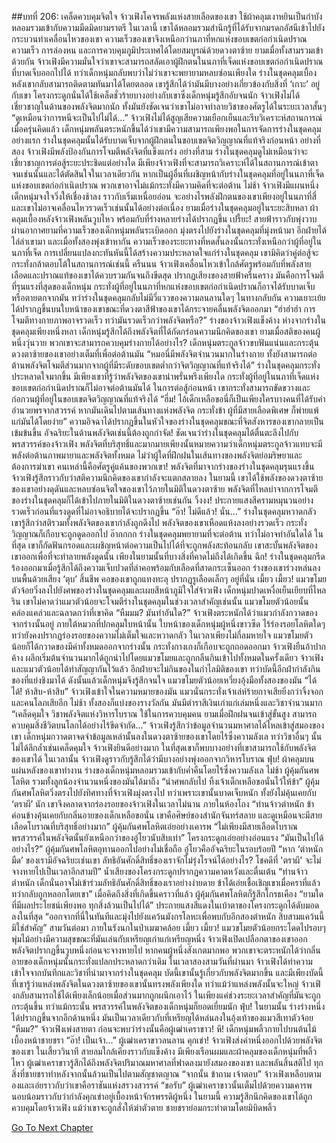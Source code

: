 ##บทที่ 206: เคล็ดควบคุมจิตใจ
จ้าวเฟิงโคจรพลังแห่งสายเลือดของเขา ใช้ผ้าคลุมเงาหยินเป็นกำบัง หลอมรวมเข้ากับความมืดมิดยามราตรี
ในเวลานี้ เขาได้หลอมรวมสำนึกรู้ที่ได้รับจากมรดกอัสนีเข้าไปยังกระบวนท่าเคลื่อนไหวของเขา ความเร็วของเขาจึงเหนือกว่านภาที่หกแห่งขอบเขตก่อกำเนิดปราณ
ความเร็ว การล่องหน และการควบคุมภูมิประเทศได้โดยสมบูรณ์ด้วยดวงตาซ้าย ยามเมื่อทั้งสามรวมเข้าด้วยกัน จ้าวเฟิงมีความมั่นใจว่าเขาจะสามารถสลัดเอาผู้ฝึกตนในนภาที่เจ็ดแห่งขอบเขตก่อกำเนิดปราณที่บาดเจ็บออกไปได้
ทว่าเด็กหนุ่มกลับพบว่าไม่ว่าเขาจะพยายามหลบซ่อนเพียงใด ร่างในชุดคลุมเบื้องหลังเขากลับสามารถติดตามทันมาได้โดยตลอด เขารู้สึกได้ว่ามันมีบางอย่างเกี่ยวข้องกับสิ่งที่ ‘เกาะ’ อยู่กับเขา
โครงกระดูกนั่นได้ใช้เคล็ดชั่วร้ายบางอย่างกับเขาซึ่งเด็กหนุ่มรู้สึกอับจนนัก จ้าวเฟิงไม่ได้เชี่ยวชาญในด้านของพลังจิตมากนัก ทั้งมันยังชัดเจนว่าเขาไม่อาจทำลายวิชาของศัตรูได้ในระยะเวลาสั้นๆ
“ดูเหมือนว่าการหนีจะเป็นไปไม่ได้...”
จ้าวเฟิงไม่ได้สูญเสียความเยือกเย็นและรีบวิเคราะห์สถานการณ์ เมื่อครุ่นคิดแล้ว เด็กหนุ่มพลันตระหนักขึ้นได้ว่าเขามีความสามารถเพียงพอในการจัดการร่างในชุดคลุม
อย่างแรก ร่างในชุดคลุมนั้นได้รับบาดเจ็บจากผู้ฝึกตนในขอบเขตจิตวิญญาณที่แท้จริงก่อนหน้า อย่างที่สอง จ้าวเฟิงมีพลังป้องกันการโจมตีพลังจิตที่แข็งแกร่ง อย่างที่สาม ร่างในชุดคลุมดูไม่เหมือนว่าจะเชี่ยวชาญการต่อสู้ระยะประชิดแต่อย่างใด
มีเพียงจ้าวเฟิงที่จะสามารถวิเคราะห์ได้ในสถานการณ์เข้าตาจนเช่นนั้นและได้ตัดสินใจในเวลาเดียวกัน หากเป็นผู้อื่นที่เผชิญหน้ากับร่างในชุดคลุมที่อยู่ในนภาที่เจ็ดแห่งขอบเขตก่อกำเนิดปราณ พวกเขาอาจไม่แม้กระทั่งมีความคิดที่จะต่อต้าน
ไม่ช้า
จ้าวเฟิงมีแผนหนึ่ง เด็กหนุ่มจงใจวิ่งให้เชื่องช้าลง ราวกับเริ่มเหนื่อยอ่อน
จะอย่างไรพลังฝึกตนของเขาเพียงอยู่ในนภาที่สี่ และเขาไม่อาจเคลื่อนไหวรวดเร็วเช่นนั้นได้อย่างต่อเนื่อง
ยามเมื่อร่างในชุดคลุมอยู่ในระยะสิบหลา ผ้าคลุมเบื้องหลังจ้าวเฟิงพลันวูบไหว พร้อมกับที่ร่างหลายร่างได้ปรากฏขึ้น
เปรี้ยะ!
สายฟ้าราวกับพุ่งวาบผ่านอากาศยามที่ความเร็วของเด็กหนุ่มพลันระเบิดออก มุ่งตรงไปยังร่างในชุดคลุมที่มุ่งหน้ามา
อีกฝ่ายได้ไล่ล่าเขามา และเมื่อทั้งสองพุ่งเข้าหากัน ความเร็วของระยะทางที่หดสั้นลงนั้นกระทั่งเหนือกว่าผู้ที่อยู่ในนภาที่เจ็ด
การเปลี่ยนแปลงกะทันหันนี้ได้สร้างความประหลาดใจแก่ร่างในชุดคลุม เขามิคิดว่าคู่ต่อสู้จะกระทั่งกล้าตอบโต้ในสถานการณ์เช่นนี้
ครืนนน
จ้าวเฟิงเคลื่อนไหวเข้าใกล้ศัตรูพร้อมกับที่พลังสายเลือดและปราณแท้ของเขาได้ควบรวมกันจนถึงขีดสุด ปรากฏเสียงของสายฟ้าครืนคราง
มันคือการโจมตีที่รุนแรงที่สุดของเด็กหนุ่ม กระทั่งผู้ที่อยู่ในนภาที่หกแห่งขอบเขตก่อกำเนิดปราณก็อาจได้รับบาดเจ็บหรือตายตกจากมัน
ทว่าร่างในชุดคลุมกลับไม่มีวี่แววของความลนลานใดๆ ในทางกลับกัน ความเยาะเย้ยได้ปรากฏขึ้นบนใบหน้าของเขาขณะที่ดวงตาสีฟ้าของเขาได้กระจายคลื่นพลังจิตออกมา
“ฮ่าฮ่าฮ่า การโจมตีทางกายภาพอาจรวดเร็ว ทว่ามันรวดเร็วกว่าพลังจิตหรือ?”
ร่างของจ้าวเฟิงแข็งค้าง ห่างจากร่างในชุดคลุมเพียงหนึ่งหลา
เด็กหนุ่มรู้สึกได้ถึงพลังจิตที่ได้กัดกร่อนความนึกคิดของเขา ยามเมื่อสติของคนผู้หนึ่งวุ่นวาย พวกเขาจะสามารถควบคุมร่างกายได้อย่างไร?
เด็กหนุ่มตระกูลจ้าวขบฟันแน่นและกระตุ้นดวงตาซ้ายของเขาอย่างเต็มที่เพื่อต่อต้านมัน
“หมอนี่มีพลังจิตจำนวนมากในร่างกาย ทั้งยังสามารถต่อต้านพลังจิตโจมตีส่วนมากจากผู้ที่มีระดับขอบเขตต่ำกว่าจิตวิญญาณที่แท้จริงได้”
ร่างในชุดคลุมกระทั่งประหลาดใจมากขึ้น มีเพียงเขาที่รู้ว่าพลังจิตของเขาน่าพรั่นพรึงเพียงใด กระทั่งผู้ที่อยู่ในนภาที่เจ็ดแห่งขอบเขตก่อกำเนิดปราณก็ไม่อาจต่อต้านมันได้
ในการต่อสู้ก่อนหน้า เขากระทั่งสามารถขัดขวางและก่อกวนผู้ที่อยู่ในขอบเขตจิตวิญญาณที่แท้จริงได้
“ฮึ่ม! ไอ้เด็กเหลือขอนี่ก็เป็นเพียงใครบางคนที่ได้รับคำอำนวยพรจากสวรรค์ หากมันเดินไปตามเส้นทางแห่งพลังจิต กระทั่งข้า ผู้ที่มีสายเลือดพิเศษ ก็พ่ายแพ้แก่มันได้โดยง่าย”
ความอิจฉาได้ปรากฏขึ้นในหัวใจของร่างในชุดคลุมขณะที่จิตสังหารของเขากลายเป็นเข้มข้นขึ้น อัจฉริยะในด้านพลังจิตเช่นนี้ต้องถูกกำจัด!
ชัดเจนว่าร่างในชุดคลุมได้ตื่นตะลึงไปกับพรสวรรค์ของจ้าวเฟิง พลังจิตที่บริสุทธิ์และมากมายเพียงนั้นหมายความว่าเด็กหนุ่มตระกูลจ้าวแทบจะมีพลังต่อต้านภาพมายาและพลังจิตทั้งหมด
ไม่ว่าผู้ใดที่ฝึกฝนในเส้นทางของพลังจิตย่อมริษยาและต้องการฆ่าเขา
คนเหล่านี้คือศัตรูคู่แค้นของพวกเขา!
พลังจิตที่มาจากร่างของร่างในชุดคลุมรุนแรงขึ้น
จ้าวเฟิงรู้สึกราวกับว่าสติความนึกคิดของเขากำลังจะแตกสลายลง ในยามนี้ เขาได้ใช้พลังของดวงตาซ้ายของเขาอย่างดุดันและหลบซ่อนจิตใจของเขาไว้ภายในมิติในดวงตาซ้าย
พลังจิตที่ไหลบ่าจากการโจมตีของร่างในชุดคลุมก็ได้เข้าไปภายในมิติในดวงตาซ้ายเช่นกัน
วิ้งงง!
ประกายแสงสีครามหมุนวนอย่างรวดเร็วก่อนที่แรงดูดที่ไม่อาจอธิบายได้จะปรากฏขึ้น
“อ๊า! ไม่ดีแล้ว! นั่น...”
ร่างในชุดคลุมหวาดกลัว เขารู้สึกว่าสติรวมทั้งพลังจิตของเขากำลังถูกดึงไป
พลังจิตของเขาเหือดแห้งลงอย่างรวดเร็ว กระทั่งวิญญาณก็เกือบจะถูกดูดออกไป
อ๊ากกกก
ร่างในชุดคลุมพยายามที่จะต่อต้าน ทว่าไม่อาจทำอันใดได้
ในที่สุด เขาก็กัดฟันกรอดและเผชิญหน้าต่อความเป็นไปได้ที่จะถูกพลังสะท้อนกลับ เขาสะบั้นพลังจิตของเขาออกเพื่อที่จะทำลายพลังดูดนั้น
เพียงในยามนั้นที่บางสิ่งที่คาดไม่ถึงได้เกิดขึ้น
ฉึก!
ร่างในชุดคลุมกรีดร้องออกมาเมื่อรู้สึกได้ถึงความเจ็บปวดที่ลำคอพร้อมกับเลือดที่สาดกระเซ็นออก ร่างของเขาร่วงหล่นลงบนพื้นด้วยเสียง ‘ตุบ’ สิ้นชีพ
คอของเขาถูกแทงทะลุ ปรากฏรูเลือดเล็กๆ อยู่ที่นั่น
เมี้ยว เมี้ยว!
แมวขโมยตัวจ้อยวิ่งลงไปยังศพของร่างในชุดคลุมและเผยสีหน้าภูมิใจใส่จ้าวเฟิง
เด็กหนุ่มปาดเหงื่อเย็นเยียบที่ไหลริน เขาไม่คาดว่าแมวตัวน้อยจะโจมตีร่างในชุดคลุมในช่วงเวลาสำคัญเช่นนั้น
แมวขโมยตัวน้อยนั้นคล่องแคล่วและฉลาดกว่าที่เขาคิด
“หืมมม? มันทำอันใด?”
จ้าวเฟิงตระหนักได้ว่าแมวกำลังกวาดของจากร่างนั้นอยู่
ภายใต้หมวกที่ปกคลุมใบหน้านั้น ใบหน้าของเด็กหนุ่มผู้หนึ่งขาวซีด ไร้ร่องรอยโลหิตใดๆ ทว่ายังคงปรากฏร่องรอยของความไม่เต็มใจและหวาดกลัว
ในเวลาเพียงไม่กี่ลมหายใจ แมวขโมยตัวน้อยก็ได้กวาดของมีค่าทั้งหมดออกจากร่างนั้น กระทั่งกางเกงก็เกือบจะถูกถอดออกมา
จ้าวเฟิงยืนอ้าปากค้าง
ผลึกเริ่มต้นจำนวนมากได้ถูกนำไปโดยแมวขโมยและถูกกลืนกินเข้าไปทั้งหมดในครั้งเดียว
จ้าวเฟิงและแมวตัวน้อยได้ทำสัญญากันไว้แล้ว อีกฝ่ายจะไม่กินของในกำไลมิติของเขา ทว่าบัดนี้อีกฝ่ากำลังกินของที่แย่งชิงมาได้ ดังนั้นแล้วเด็กหนุ่มจึงรู้สึกจนใจ
แมวขโมยตัวน้อยเหวี่ยงอุ้งมือทั้งสองของมัน
“ได้ ได้! ห้าสิบ-ห้าสิบ” จ้าวเฟิงเข้าใจในความหมายของมัน
แมวนั่นกระทั่งเจ้าเล่ห์ร้ายกาจเสียยิ่งกว่าจิ้งจอกและคนโลภเสียอีก
ไม่ช้า ทั้งสองก็แบ่งของรางวัลกัน มันมีตำราสีเงินเก่าแก่เล่มหนึ่งและวิชาจำนวนมาก
“เคล็ดคุมใจ วิชาพลังจิตแห่งวิหารโบราณ ใช้ในการควบคุมคน ยามเมื่อฝึกฝนจนเข้าสู่ขั้นสูง สามารถควบคุมสิ่งชีวิตบนโลกได้อย่างไร้ขีดจำกัด...”
จ้าวเฟิงรู้สึกว่าข้อมูลจำนวนมหาศาลได้ไหลเข้าสู่สมองของเขา
เด็กหนุ่มกวาดตาจดจำข้อมูลเหล่านั้นลงในดวงตาซ้ายของเขาโดยไร้ซึ่งความลังเล ทว่าวิชาอื่นๆ นั้นไม่ได้ลึกล้ำเช่นเคล็ดคุมใจ
จ้าวเฟิงยินดีอย่างมาก ในที่สุดเขาก็พบบางอย่างที่เขาสามารถใช้กับพลังจิตของเขาได้
ในเวลานั้น จ้าวเฟิงดูราวกับรู้สึกได้ว่ามีบางอย่างพุ่งออกจากวิหารโบราณ
ฟุ่บ!
ผ้าคลุมบนแผ่นหลังของเขาทำงาน ร่างของเด็กหนุ่มหลอมรวมเข้ากับค่ำคืนโดยไร้ซึ่งความลังเล
ไม่ช้า
ผู้คุ้มกันศพโลหิต รวมทั้งลูกน้องจำนวนหนึ่งของมันได้มาถึง
“นำศพกลับไป ทิ้งเจ้าเด็กเหลือขอนั่นไว้ให้ข้า”
ผู้คุ้มกันศพโลหิตวิ่งตรงไปยังทิศทางที่จ้าวเฟิงมุ่งตรงไป ทว่าเพราะเขานั้นบาดเจ็บหนัก ทั้งยังไม่คุ้นเคยกับ ‘ตราผี’ นัก เขาจึงคลาดจากร่องรอยของจ้าวเฟิงในเวลาไม่นาน
ภายในห้องโถง
“ท่านจ้าวตำหนัก ข้าค่อนข้างคุ้นเคยกับกลิ่นอายของเด็กเหลือขอนั่น เขาคือศิษย์ของสำนักจันทร์สลาย และดูเหมือนจะมีสายเลือดโบราณที่บริสุทธิ์อย่างมาก” ผู้คุ้มกันศพโลหิตเอ่ยอย่างเคารพ
“ไม่เพียงมีสายเลือดโบราณ พรสวรรค์ในพลังจิตนั้นยังเหนือกว่าของอู๋โยวนับสิบเท่า” โครงกระดูกเอ่ยอย่างอ่อนแรง
“มันเป็นไปได้อย่างไร?” ผู้คุ้มกันศพโลหิตอุทานออกไปอย่างไม่เชื่อถือ
อู๋โยวคืออัจฉริยะในรอบร้อยปี
“หาก ‘ตำหนักมืด’ ของเรามีอัจฉริยะเช่นเขา ลัทธิอันศักดิ์สิทธิ์ของเราจักไม่รุ่งโรจน์ได้อย่างไร? โชคดีที่ 'ตราผี' จะไม่จางหายไปเป็นเวลาอีกสามปี” น้ำเสียงของโครงกระดูกปรากฏความคาดหวังและตื่นเต้น
“ท่านจ้าวตำหนัก เด็กนั่นอาจไม่เข้าร่วมลัทธิอันศักดิ์สิทธิ์ของเราอย่างง่ายดาย ข้าได้เอ่ยเชื้อเชิญเขาเมื่อคราที่แล้ว ทว่ากลับถูกหลอกโดยเขา”
เมื่อคิดถึงสิ่งที่เกิดขึ้นคราวที่แล้ว ผู้คุ้มกันศพโลหิตก็รู้สึกโกรธเคือง
“ยามใดที่มีผลประโยชน์เพียงพอ ทุกสิ่งล้วนเป็นไปได้”
ประกายแสงสีแดงในเบ้าตาของโครงกระดูกได้ดับมอดลงในที่สุด
“ออกจากที่นี่ในทันทีและมุ่งไปยังแคว้นมังกรโลหะเพื่อพบกับอีกสองตำหนัก สิบสามแคว้นนี้มิใช่สำคัญ”
สามวันต่อมา
ภายในรังนกในป่าเมฆาคล้อย
เมี้ยว เมี้ยว!
แมวขโมยตัวน้อยกระโดดไปรอบๆ พุ่มไม้อย่างมีความสุขขณะที่มันเล่นกับเหรียญเก่าแก่เหรียญหนึ่ง
จ้าวเฟิงเปิดเปลือกตาของเขาออก พลังจิตปรากฏขึ้นวูบหนึ่งก่อนจะจางหายไป
หากคนผู้หนึ่งสังเกตมากพอ พวกเขาจะตระหนักได้ว่ากลิ่นอายของเด็กหนุ่มนั้นกระทั่งแปลกประหลาดกว่าเดิม ในเวลาสองสามวันที่ผ่านมา จ้าวเฟิงได้ทำความเข้าใจจากบันทึกและวิชาที่นำมาจากร่างในชุดคลุม
บัดนี้เขานั้นรู้เกี่ยวกับพลังจิตมากขึ้น และมีเพียงบัดนี้ที่เขารู้ว่าแหล่งพลังจิตในดวงตาซ้ายของเขานั้นทรงพลังเพียงใด
ทว่าแม้ว่าแหล่งพลังนั้นจะใหญ่ จ้าวเฟิงกลับสามารถใช้ได้เพียงเล็กน้อยเมื่อส่วนมากถูกผนึกเอาไว้ ในเพียงแค่ช่วงระยะเวลาสำคัญที่มันจะถูกกระตุ้นขึ้น ทว่าแม้กระนั้น พรสวรรค์ในพลังจิตของเด็กหนุ่มก็ยอดเยี่ยมนัก
ฟุ่บ!
ในยามนั้น ร่างร่างหนึ่งได้ปรากฏขึ้นจากอีกด้านหนึ่ง
มันเป็นเวลาเดียวกับที่เหรียญได้หล่นลงในอุ้งเท้าของแมวสีเทาตัวจ้อย
“หืมม?”
จ้าวเฟิงเพ่งสายตา ก่อนจะพบว่าร่างนั้นคือผู้เฒ่าเคราขาว!
หึ!
เด็กหนุ่มพลิ้วกายไปบนต้นไม้เบื้องหน้าชายชรา
“อ๊า! เป็นเจ้า...” ผู้เฒ่าเคราขาวลนลาน
คุกเข่า!
จ้าวเฟิงส่งคำหนึ่งออกไปด้วยพลังจิตของเขา
ในเสี้ยววินาที สายลมใกล้เคียงราวกับแข็งค้าง มีเพียงเรือนผมและผ้าคลุมของเด็กหนุ่มที่พลิ้วไหว
ผู้เฒ่าเคราขาวรู้สึกได้ถึงพลังจิตปริมาณมหาศาลที่ฟาดลงมายังสมองของเขา และพลันสิ้นสติไป
ทุกสิ่งที่ชายชราทำหลังจากนั้นล้วนเป็นไปตามสัญชาตญาณ
“จากนั้น ข้าถาม เจ้าตอบ” จ้าวเฟิงเหลือบตามองและเอ่ยราวกับว่าเขาคือราชันแห่งสรวงสวรรค์
“ขอรับ”
ผู้เฒ่าเคราขาวนั้นเต็มไปด้วยความเคารพนอบน้อมราวกับว่ากำลังคุกเข่าอยู่เบื้องหน้าจักรพรรดิผู้หนึ่ง ในยามนี้ ความรู้สึกนึกคิดของเขาได้ถูกควบคุมโดยจ้าวเฟิง แม้ว่าเขาจะถูกสั่งให้ฆ่าตัวตาย ชายชราย่อมกระทำตามโดยมิบิดพลิ้ว


[Go To Next Chapter]( ./23.md)
